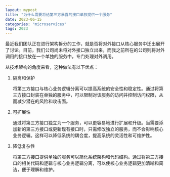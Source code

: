 ```yaml
---
layout: mypost
title: "为什么需要将给第三方暴露的接口单独提供一个服务"
date: 2023-06-15
categories: "microservices"
tags: 2023
---
```


最近我们团队正在进行架构拆分的工作，就是否将对外接口从核心服务中迁出展开了讨论。目前，我们公司尚未将对外接口独立出来，而我之前所在的公司则将对外调用的接口放在一个单独的服务中，专门处理对外调用。

从技术架构的角度来看，这种做法有以下优点：

1. 隔离和保护

   将第三方接口与核心业务逻辑分离可以提高系统的安全性和稳定性。通过将第三方接口封装在单独的服务中，可以限制对该服务的访问并控制访问权限，从而减少潜在的风险和攻击面。

2. 可扩展性

   通过将第三方接口独立为一个服务，可以更容易地进行扩展和升级。当需要添加新的第三方接口或更新现有接口时，只需修改独立的服务，而不会影响核心业务逻辑。这样可以降低系统的耦合度，提高系统的灵活性和可维护性。

3. 降低复杂性

   将第三方接口提供单独的服务可以简化系统架构和代码结构。通过将第三方接口的相关代码和逻辑与核心业务逻辑分离，可以使核心业务逻辑更加清晰和简洁，便于理解和维护。
